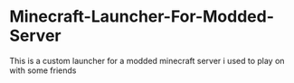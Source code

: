 # Minecraft-Launcher-For-Modded-Server
This is a custom launcher for a modded minecraft server i used to play on with some friends
